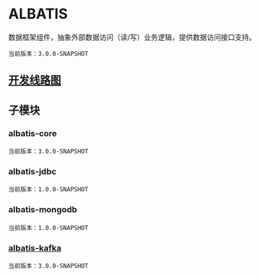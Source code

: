 # ALBATIS
数据框架组件，抽象外部数据访问（读/写）业务逻辑，提供数据访问接口支持。

	当前版本：3.0.0-SNAPSHOT
## [开发线路图](./docs/ROADMAP.md)
## 子模块
### albatis-core
	当前版本：3.0.0-SNAPSHOT
### albatis-jdbc
	当前版本：1.0.0-SNAPSHOT
### albatis-mongodb
	当前版本：1.0.0-SNAPSHOT
### [albatis-kafka](./kafka/README.md)
	当前版本：3.0.0-SNAPSHOT
